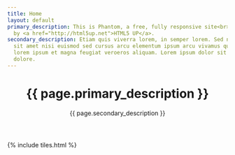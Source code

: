 ```yaml
---
title: Home
layout: default
primary_description: This is Phantom, a free, fully responsive site<br> template designed
  by <a href="http://html5up.net">HTML5 UP</a>.
secondary_description: Etiam quis viverra lorem, in semper lorem. Sed nisl arcu euismod
  sit amet nisi euismod sed cursus arcu elementum ipsum arcu vivamus quis venenatis
  lorem ipsum et magna feugiat veroeros aliquam. Lorem ipsum dolor sit amet nullam
  dolore.
---
```


<header>
<h1>{{ page.primary_description }}</h1>
<p>{{ page.secondary_description }}</p>
</header>

{% include tiles.html %}
